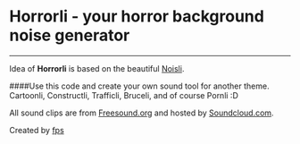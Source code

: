 Horrorli - your horror background noise generator
======

----

Idea of **Horrorli** is based on the beautiful [Noisli](http://http://www.noisli.com/ "Noisli - background noise and color generator for working and relaxing").

####Use this code and create your own sound tool for another theme.
Cartoonli, Constructli, Trafficli, Bruceli, and of course Pornli :D

All sound clips are from [Freesound.org](http://freesound.org/ "Freesound.org") and hosted by [Soundcloud.com](http://soundcloud.com/ "Soundcloud.com").

Created by [fps](http://www.fps.hu/english/ "fps - creation and joy")
